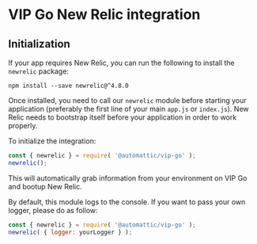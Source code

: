 # VIP Go New Relic integration

## Initialization
If your app requires New Relic, you can run the following to install the `newrelic` package:

```
npm install --save newrelic@^4.8.0
```

Once installed, you need to call our `newrelic` module before starting your application (preferably the first line of your main `app.js` or `index.js`). New Relic needs to bootstrap itself before your application in order to work properly.

To initialize the integration:
``` js
const { newrelic } = require( '@automattic/vip-go' );
newrelic();
```

This will automatically grab information from your environment on VIP Go and bootup New Relic.

By default, this module logs to the console. If you want to pass your own logger, please do as follow:
``` js
const { newrelic } = require( '@automattic/vip-go' );
newrelic( { logger: yourLogger } );
```
